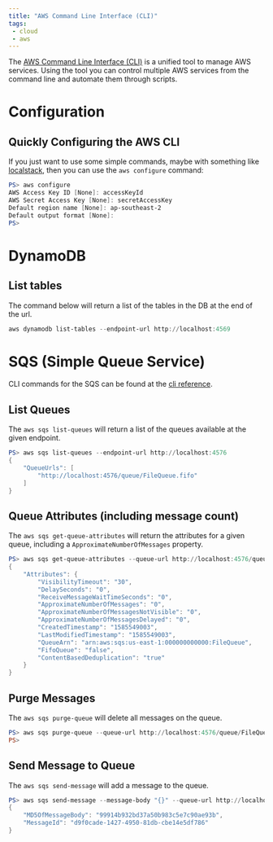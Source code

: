 ```yaml
---
title: "AWS Command Line Interface (CLI)"
tags:
 - cloud
 - aws
---
```


The [AWS Command Line Interface (CLI)](https://aws.amazon.com/cli/) is a unified tool to manage AWS services. Using the tool you can control multiple AWS services from the command line and automate them through scripts.
<!--more-->
# Configuration

## Quickly Configuring the AWS CLI
If you just want to use some simple commands, maybe with something like [localstack](https://github.com/localstack/localstack), then you can use the `aws configure` command:

```powershell
PS> aws configure
AWS Access Key ID [None]: accessKeyId
AWS Secret Access Key [None]: secretAccessKey
Default region name [None]: ap-southeast-2
Default output format [None]:
PS>
```

# DynamoDB

## List tables

The command below will return a list of the tables in the DB at the end of the url.

```powershell
aws dynamodb list-tables --endpoint-url http://localhost:4569   
```

# SQS (Simple Queue Service)

CLI commands for the SQS can be found at the [cli reference](https://docs.aws.amazon.com/cli/latest/reference/sqs/).

## List Queues

The `aws sqs list-queues` will return a list of the queues available at the given endpoint.

```powershell
PS> aws sqs list-queues --endpoint-url http://localhost:4576
{                                                                                                                                                                    
    "QueueUrls": [
        "http://localhost:4576/queue/FileQueue.fifo"
    ]
}
```

## Queue Attributes (including message count)

The `aws sqs get-queue-attributes` will return the attributes for a given queue, including a `ApproximateNumberOfMessages` property.

```powershell
PS> aws sqs get-queue-attributes --queue-url http://localhost:4576/queue/FileQueue --attribute-names All --endpoint-url http://localhost:4576
{
    "Attributes": {
        "VisibilityTimeout": "30",
        "DelaySeconds": "0",
        "ReceiveMessageWaitTimeSeconds": "0",
        "ApproximateNumberOfMessages": "0",
        "ApproximateNumberOfMessagesNotVisible": "0",
        "ApproximateNumberOfMessagesDelayed": "0",
        "CreatedTimestamp": "1585549003",
        "LastModifiedTimestamp": "1585549003",
        "QueueArn": "arn:aws:sqs:us-east-1:000000000000:FileQueue",
        "FifoQueue": "false",
        "ContentBasedDeduplication": "true"
    }
}
```

## Purge Messages

The `aws sqs purge-queue` will delete all messages on the queue.

```powershell
PS> aws sqs purge-queue --queue-url http://localhost:4576/queue/FileQueue --endpoint-url http://localhost:4576
PS> 
```

## Send Message to Queue

The `aws sqs send-message` will add a message to the queue.

```powershell
PS> aws sqs send-message --message-body "{}" --queue-url http://localhost:4576/queue/FileQueue --endpoint-url http://localhost:4576
{
    "MD5OfMessageBody": "99914b932bd37a50b983c5e7c90ae93b",
    "MessageId": "d9f0cade-1427-4950-81db-cbe14e5df786"
}
```
